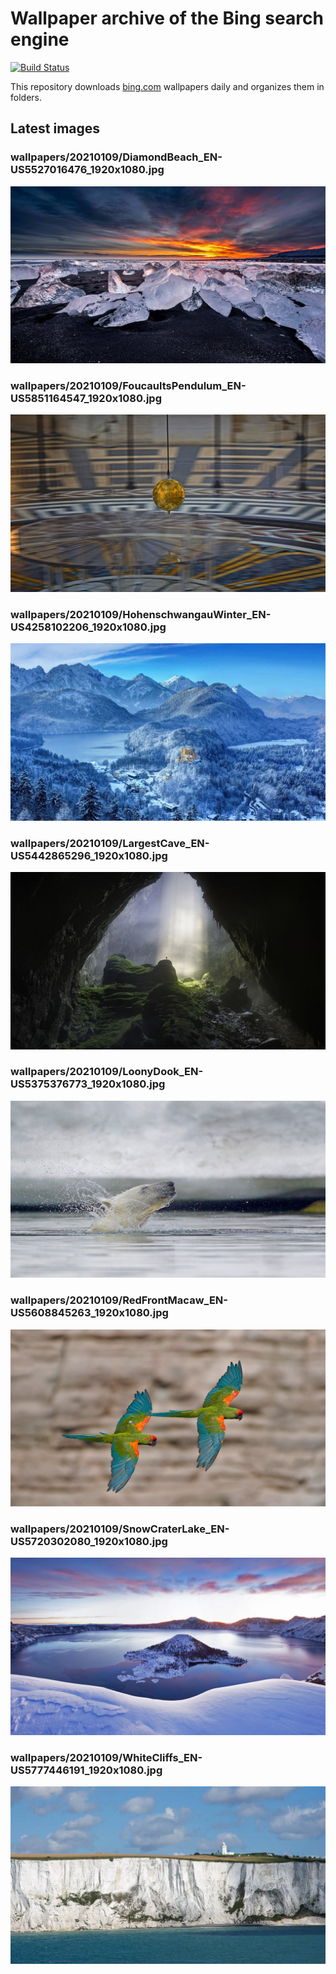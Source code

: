 # Wallpaper archive of the Bing search engine

[![Build Status](https://travis-ci.org/kijart/bing-daily-images-dl.svg?branch=wallpapers)](https://travis-ci.org/kijart/bing-daily-images-dl)

This repository downloads [bing.com](https://www.bing.com) wallpapers daily and organizes them in folders.

## Latest images

<!-- Wallpapers -->

### wallpapers/20210109/DiamondBeach_EN-US5527016476_1920x1080.jpg

![wallpapers/20210109/DiamondBeach_EN-US5527016476_1920x1080.jpg](wallpapers/20210109/DiamondBeach_EN-US5527016476_1920x1080.jpg)

### wallpapers/20210109/FoucaultsPendulum_EN-US5851164547_1920x1080.jpg

![wallpapers/20210109/FoucaultsPendulum_EN-US5851164547_1920x1080.jpg](wallpapers/20210109/FoucaultsPendulum_EN-US5851164547_1920x1080.jpg)

### wallpapers/20210109/HohenschwangauWinter_EN-US4258102206_1920x1080.jpg

![wallpapers/20210109/HohenschwangauWinter_EN-US4258102206_1920x1080.jpg](wallpapers/20210109/HohenschwangauWinter_EN-US4258102206_1920x1080.jpg)

### wallpapers/20210109/LargestCave_EN-US5442865296_1920x1080.jpg

![wallpapers/20210109/LargestCave_EN-US5442865296_1920x1080.jpg](wallpapers/20210109/LargestCave_EN-US5442865296_1920x1080.jpg)

### wallpapers/20210109/LoonyDook_EN-US5375376773_1920x1080.jpg

![wallpapers/20210109/LoonyDook_EN-US5375376773_1920x1080.jpg](wallpapers/20210109/LoonyDook_EN-US5375376773_1920x1080.jpg)

### wallpapers/20210109/RedFrontMacaw_EN-US5608845263_1920x1080.jpg

![wallpapers/20210109/RedFrontMacaw_EN-US5608845263_1920x1080.jpg](wallpapers/20210109/RedFrontMacaw_EN-US5608845263_1920x1080.jpg)

### wallpapers/20210109/SnowCraterLake_EN-US5720302080_1920x1080.jpg

![wallpapers/20210109/SnowCraterLake_EN-US5720302080_1920x1080.jpg](wallpapers/20210109/SnowCraterLake_EN-US5720302080_1920x1080.jpg)

### wallpapers/20210109/WhiteCliffs_EN-US5777446191_1920x1080.jpg

![wallpapers/20210109/WhiteCliffs_EN-US5777446191_1920x1080.jpg](wallpapers/20210109/WhiteCliffs_EN-US5777446191_1920x1080.jpg)

